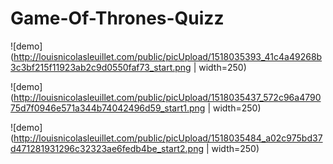 # Game-Of-Thrones-Quizz

![demo](http://louisnicolasleuillet.com/public/picUpload/1518035393_41c4a49268b3c3bf215f11923ab2c9d0550faf73_start.png | width=250)

![demo](http://louisnicolasleuillet.com/public/picUpload/1518035437_572c96a479075d7f0946e571a344b74042496d59_start1.png | width=250)

![demo](http://louisnicolasleuillet.com/public/picUpload/1518035484_a02c975bd37d471281931296c32323ae6fedb4be_start2.png | width=250)

